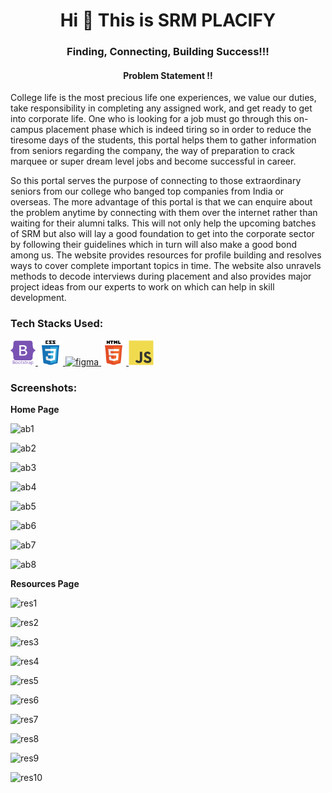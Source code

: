 <h1 align="center">Hi 👋 This is SRM PLACIFY</h1>
<h3 align="center">Finding, Connecting, Building Success!!!</h3>

<h4 align="center"> Problem Statement ‼️ </h4>

College life is the most precious life one experiences, we value our duties, take responsibility in completing any assigned work, and get ready to get into corporate life. One who is looking for a job must go through this on-campus placement phase which is indeed tiring so in order to reduce the tiresome days of the students, this portal helps them to gather information from seniors regarding the company, the way of preparation to crack marquee or super dream level jobs and become successful in career. 

So this portal serves the purpose of connecting to those extraordinary seniors from our college who banged top companies from India or overseas. The more advantage of this portal is that we can enquire about the problem anytime by connecting with them over the internet rather than waiting for their alumni talks. This will not only help the upcoming batches of SRM but also will lay a good foundation to get into the corporate sector by following their guidelines which in turn will also make a good bond among us. The website provides resources for profile building and resolves ways to cover complete important topics in time. The website also unravels methods to decode interviews during placement and also provides major project ideas from our experts to work on which can help in skill development.


<h3 align="left">Tech Stacks Used:</h3>
<p align="left"> <a href="https://getbootstrap.com" target="_blank" rel="noreferrer"> <img src="https://raw.githubusercontent.com/devicons/devicon/master/icons/bootstrap/bootstrap-plain-wordmark.svg" alt="bootstrap" width="40" height="40"/> </a> 
<a href="https://www.w3schools.com/css/" target="_blank" rel="noreferrer"> <img src="https://raw.githubusercontent.com/devicons/devicon/master/icons/css3/css3-original-wordmark.svg" alt="css3" width="40" height="40"/> </a> <a href="https://www.figma.com/" target="_blank" rel="noreferrer"> <img src="https://www.vectorlogo.zone/logos/figma/figma-icon.svg" alt="figma" width="40" height="40"/> </a><a href="https://www.w3.org/html/" target="_blank" rel="noreferrer"> <img src="https://raw.githubusercontent.com/devicons/devicon/master/icons/html5/html5-original-wordmark.svg" alt="html5" width="40" height="40"/> </a> <a href="https://developer.mozilla.org/en-US/docs/Web/JavaScript" target="_blank" rel="noreferrer"> <img src="https://raw.githubusercontent.com/devicons/devicon/master/icons/javascript/javascript-original.svg" alt="javascript" width="40" height="40"/> </a> 

<h3 align-"left">Screenshots: </h3>
<b>Home Page</b> 

![ab1](https://user-images.githubusercontent.com/64826389/155836651-7a64b5b4-3bbd-49fe-bcf2-54991f1a28e4.png)

![ab2](https://user-images.githubusercontent.com/64826389/155836657-7af9c96b-6d06-4d3d-96ad-255554a65829.png)

![ab3](https://user-images.githubusercontent.com/64826389/155836665-7fd6702e-39ae-453c-af6f-fd49e87912d2.png)

![ab4](https://user-images.githubusercontent.com/64826389/155836668-1b13462d-b75a-471a-a650-f79a25c7bdf2.png)

![ab5](https://user-images.githubusercontent.com/64826389/155836673-c83b256b-659c-4840-9108-b02e5ed9df6c.png)

![ab6](https://user-images.githubusercontent.com/64826389/155836676-43c06b10-cc1c-487e-a920-7a35c9152c76.png)

![ab7](https://user-images.githubusercontent.com/64826389/155836683-09ae4821-c572-4c93-9ac2-60957d2f86c4.png)

![ab8](https://user-images.githubusercontent.com/64826389/155836687-b2bf9dd2-136e-4d41-94c2-f4f01a30e979.png)


<b>Resources Page</b>

![res1](https://user-images.githubusercontent.com/80853109/155836867-88d99677-25db-4816-b07e-e0ba2df9d602.png)


![res2](https://user-images.githubusercontent.com/80853109/155836888-f0ebc839-4e79-4ede-a2b9-78de74661c37.png)


![res3](https://user-images.githubusercontent.com/80853109/155836894-0a7c4c81-02bb-4f0e-95cc-c9db6ee35771.png)


![res4](https://user-images.githubusercontent.com/80853109/155836898-a75d3fdb-4708-41a5-bc91-1a25e8154dee.png)


![res5](https://user-images.githubusercontent.com/80853109/155836904-8ed49b5c-b08e-4826-9185-5afe9b7e79c9.png)


![res6](https://user-images.githubusercontent.com/80853109/155836913-16b6cb52-e27b-4071-804e-358e5d742e1e.png)


![res7](https://user-images.githubusercontent.com/80853109/155836920-570512b7-b8e2-4e09-9933-454a731e81f3.png)


![res8](https://user-images.githubusercontent.com/80853109/155836924-63057a0d-2068-46e3-88ad-0dcd9c584cf3.png)


![res9](https://user-images.githubusercontent.com/80853109/155836926-8a39b296-e4e3-4432-bc70-87a7f0e376c6.png)


![res10](https://user-images.githubusercontent.com/80853109/155836933-525f6e2f-8f28-4384-b19d-65ddf179eec9.png)



